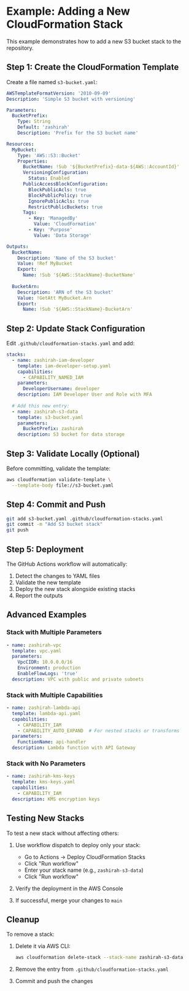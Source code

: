 # Example: Adding a New CloudFormation Stack

This example demonstrates how to add a new S3 bucket stack to the repository.

## Step 1: Create the CloudFormation Template

Create a file named `s3-bucket.yaml`:

```yaml
AWSTemplateFormatVersion: '2010-09-09'
Description: 'Simple S3 bucket with versioning'

Parameters:
  BucketPrefix:
    Type: String
    Default: 'zashirah'
    Description: 'Prefix for the S3 bucket name'

Resources:
  MyBucket:
    Type: 'AWS::S3::Bucket'
    Properties:
      BucketName: !Sub '${BucketPrefix}-data-${AWS::AccountId}'
      VersioningConfiguration:
        Status: Enabled
      PublicAccessBlockConfiguration:
        BlockPublicAcls: true
        BlockPublicPolicy: true
        IgnorePublicAcls: true
        RestrictPublicBuckets: true
      Tags:
        - Key: 'ManagedBy'
          Value: 'CloudFormation'
        - Key: 'Purpose'
          Value: 'Data Storage'

Outputs:
  BucketName:
    Description: 'Name of the S3 bucket'
    Value: !Ref MyBucket
    Export:
      Name: !Sub '${AWS::StackName}-BucketName'
  
  BucketArn:
    Description: 'ARN of the S3 bucket'
    Value: !GetAtt MyBucket.Arn
    Export:
      Name: !Sub '${AWS::StackName}-BucketArn'
```

## Step 2: Update Stack Configuration

Edit `.github/cloudformation-stacks.yaml` and add:

```yaml
stacks:
  - name: zashirah-iam-developer
    template: iam-developer-setup.yaml
    capabilities:
      - CAPABILITY_NAMED_IAM
    parameters:
      DeveloperUsername: developer
    description: IAM Developer User and Role with MFA
  
  # Add this new entry:
  - name: zashirah-s3-data
    template: s3-bucket.yaml
    parameters:
      BucketPrefix: zashirah
    description: S3 bucket for data storage
```

## Step 3: Validate Locally (Optional)

Before committing, validate the template:

```bash
aws cloudformation validate-template \
  --template-body file://s3-bucket.yaml
```

## Step 4: Commit and Push

```bash
git add s3-bucket.yaml .github/cloudformation-stacks.yaml
git commit -m "Add S3 bucket stack"
git push
```

## Step 5: Deployment

The GitHub Actions workflow will automatically:
1. Detect the changes to YAML files
2. Validate the new template
3. Deploy the new stack alongside existing stacks
4. Report the outputs

## Advanced Examples

### Stack with Multiple Parameters

```yaml
- name: zashirah-vpc
  template: vpc.yaml
  parameters:
    VpcCIDR: 10.0.0.0/16
    Environment: production
    EnableFlowLogs: 'true'
  description: VPC with public and private subnets
```

### Stack with Multiple Capabilities

```yaml
- name: zashirah-lambda-api
  template: lambda-api.yaml
  capabilities:
    - CAPABILITY_IAM
    - CAPABILITY_AUTO_EXPAND  # For nested stacks or transforms
  parameters:
    FunctionName: api-handler
  description: Lambda function with API Gateway
```

### Stack with No Parameters

```yaml
- name: zashirah-kms-keys
  template: kms-keys.yaml
  capabilities:
    - CAPABILITY_IAM
  description: KMS encryption keys
```

## Testing New Stacks

To test a new stack without affecting others:

1. Use workflow dispatch to deploy only your stack:
   - Go to Actions → Deploy CloudFormation Stacks
   - Click "Run workflow"
   - Enter your stack name (e.g., `zashirah-s3-data`)
   - Click "Run workflow"

2. Verify the deployment in the AWS Console

3. If successful, merge your changes to `main`

## Cleanup

To remove a stack:

1. Delete it via AWS CLI:
   ```bash
   aws cloudformation delete-stack --stack-name zashirah-s3-data
   ```

2. Remove the entry from `.github/cloudformation-stacks.yaml`

3. Commit and push the changes
